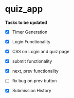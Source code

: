 # quiz_app

**Tasks to be updated**

- [x] Timer Generation
- [x] Login Functionality
- [x] CSS on Login and quiz page
- [x] submit functionality
- [x] next, prev functionality 
- [ ] fix bug on prev button
- [x] Submission History



